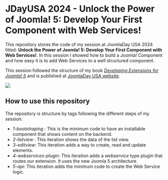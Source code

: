 # JDayUSA 2024 - Unlock the Power of Joomla! 5: Develop Your First Component with Web Services!

This repository stores the code of my session at JoomlaDay USA 2024 titled: **Unlock the Power of Joomla! 5: Develop Your First Component with Web Services!**.
In this session I showed how to build a Joomla! Component and how easy it is to add Web Services to a well structured component.

This session followed the structure of my book *[Developing Extensions for Joomla! 5](https://developingextensionsforjoomla5.com/?utm_source=gh-jdu24)* and is published at [JoomlaDay USA website](https://jdayusa.com/sessions/sessions-2024/session-2024/april-12-24/slot-2024-04-12-7/unlock-the-power-of-joomla-5-develop-your-first-component-with-web-services).

![](https://developingextensionsforjoomla5.com/images/cover.webp)

## How to use this repository

The repository is structure by tags following the different steps of my session:

- *1-bootstraping* : This is the minimum code to have an installable component that shows content on the backend.
- *2-listview* : This iteration shows the data of the list view.
- *3-editview*: This iteration adds a way to create, read and update elements.
- *4-webservices-plugin*: This iteration adds a *webservice* type plugin that routes our extension. It uses the new Joomla 5 architecture. 
- *5-api*: This iteration adds the minimum code to create the Web Service logic.
